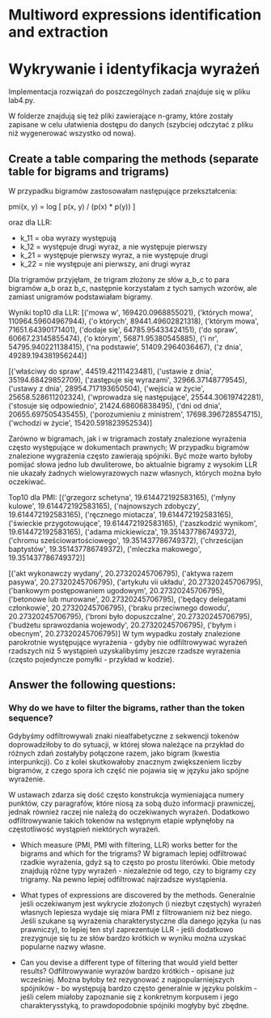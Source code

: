 # Multiword expressions identification and extraction
# Wykrywanie i identyfikacja wyrażeń 

Implementacja rozwiązań do poszczególnych zadań znajduje się w pliku lab4.py.

W folderze znajdują się też pliki zawierające n-gramy, które zostały zapisane w celu ułatwienia dostępu do danych (szybciej odczytać z pliku niż wygenerować wszystko od nowa).

## Create a table comparing the methods (separate table for bigrams and trigrams)

W przypadku bigramów zastosowałam następujące przekształcenia:

pmi(x, y) = log [ p(x, y) / (p(x) * p(y)) ] 

oraz dla LLR:

- k_11 = oba wyrazy występują
- k_12 = występuje drugi wyraz, a nie występuje pierwszy
- k_21 = występuje pierwszy wyraz, a nie występuje drugi
- k_22 = nie występuje ani pierwszy, ani drugi wyraz


Dla trigramów przyjęłam, że trigram złożony ze słów a_b_c to para bigramów a_b oraz b_c, następnie korzystałam z tych samych wzorów, ale zamiast unigramów podstawiałam bigramy. 

Wyniki top10 dla LLR:
[('mowa w', 169420.0968855021),
 ('których mowa', 110964.59604967944),
 ('o których', 89441.49602821318),
 ('którym mowa', 71651.64390171401),
 ('dodaje się', 64785.95433424151),
 ('do spraw', 60667.23145855474),
 ('o którym', 56871.95380545885),
 ('i nr', 54795.940221138415),
 ('na podstawie', 51409.2964036467),
 ('z dnia', 49289.194381956244)]

[('właściwy do spraw', 44519.42111423481),
 ('ustawie z dnia', 35194.68429852709),
 ('zastępuje się wyrazami', 32966.37148779545),
 ('ustawy z dnia', 28954.717193650504),
 ('wejścia w życie', 25658.528611202324),
 ('wprowadza się następujące', 25544.30619742281),
 ('stosuje się odpowiednio', 21424.68606838495),
 ('dni od dnia', 20655.697505435455),
 ('porozumieniu z ministrem', 17698.396728554715),
 ('wchodzi w życie', 15420.591823952534)]
 
 Zarówno w bigramach, jak i w trigramach zostały znalezione wyrażenia często występujące w dokumentach prawnych;
 W przypadku bigramów znalezione wygrażenia często zawierają spójniki.
 Być może warto byłoby pomijać słowa jedno lub dwuliterowe, bo aktualnie bigramy z wysokim LLR nie ukazały żadnych wielowyrazowych nazw własnych, których można było oczekiwać.

Top10 dla PMI:
[('grzegorz schetyna', 19.614472192583165),
 ('młyny kulowe', 19.614472192583165),
 ('najnowszych zdobyczy', 19.614472192583165),
 ('ręcznego miotacza', 19.614472192583165),
 ('świeckie przygotowujące', 19.614472192583165),
 ('zaszkodzić wynikom', 19.614472192583165),
 ('adama mickiewicza', 19.351437786749372),
 ('chromu sześciowartościowego', 19.351437786749372),
 ('chrześcijan baptystów', 19.351437786749372),
 ('mleczka makowego', 19.351437786749372)]

[('akt wykonawczy wydany', 20.27320245706795),
 ('aktywa razem pasywa', 20.27320245706795),
 ('artykułu vii układu', 20.27320245706795),
 ('bankowym postępowaniem ugodowym', 20.27320245706795),
 ('betonowe lub murowane', 20.27320245706795),
 ('będący delegatami członkowie', 20.27320245706795),
 ('braku przeciwnego dowodu', 20.27320245706795),
 ('broni było dopuszczalne', 20.27320245706795),
 ('budżetu sprawozdania wojewody', 20.27320245706795),
 ('byłym i obecnym', 20.27320245706795)]
W tym wypadku zostały znalezione parokrotnie występujące wyrażenia - gdyby nie odfiltrowywać wyrażeń rzadszych niż 5 wystąpień uzyskalibyśmy jeszcze rzadsze wyrażenia (często pojedyncze pomyłki - przykład w kodzie).


## Answer the following questions:

### Why do we have to filter the bigrams, rather than the token sequence?
Gdybyśmy odfiltrowywali znaki niealfabetyczne z sekwencji tokenów doprowadziłoby to do sytuacji, w której słowa należące na przykład do różnych zdań zostałyby połączone razem, jako bigram (kwestia interpunkcji).
Co z kolei skutkowałoby znacznym zwiększeniem liczby bigramów, z czego spora ich część nie pojawia się w języku jako spójne wyrażenie. 

W ustawach zdarza się dość często konstrukcja wymieniająca numery punktów, czy paragrafów, które niosą za sobą dużo informacji prawniczej, jednak również raczej nie należą do oczekiwanych wyrażeń.
Dodatkowo odfiltrowywanie takich tokenów na wstępnym etapie wpłynęłoby na częstotliwość wystąpień niektórych wyrażeń. 

- Which measure (PMI, PMI with filtering, LLR) works better for the bigrams and which for the trigrams?
W bigramach lepiej odfiltrować rzadkie wyrażenia, gdyż są to często po prostu literówki. 
Obie metody znajdują różne typy wyrażeń - niezależnie od tego, czy to bigramy czy trigramy. 
Na pewno lepiej odfiltrować najrzadsze wystąpienia.
 
- What types of expressions are discovered by the methods.
Generalnie jeśli oczekiwanym jest wykrycie złożonych (i niezbyt częstych) wyrażeń własnych lepiesza wydaje się miara PMI z filtrowaniem niż bez niego.
Jeśli szukane są wyrażenia charakterystyczne dla danego języka (u nas prawniczy), to lepiej ten styl zaprezentuje LLR - jeśli dodatkowo zrezygnuje się tu ze słów bardzo krótkich w wyniku można uzyskać popularne nazwy własne.

- Can you devise a different type of filtering that would yield better results?
Odfiltrowywanie wyrazów bardzo krótkich - opisane już wcześniej. 
Można byłoby też rezygnować z najpopularniejszych spójników - bo występują bardzo często generalnie w języku polskim - jeśli celem miałoby zapoznanie się z konkretnym korpusem i jego charakterysstyką, to prawdopodobnie spójniki mogłyby być zbędne. 

